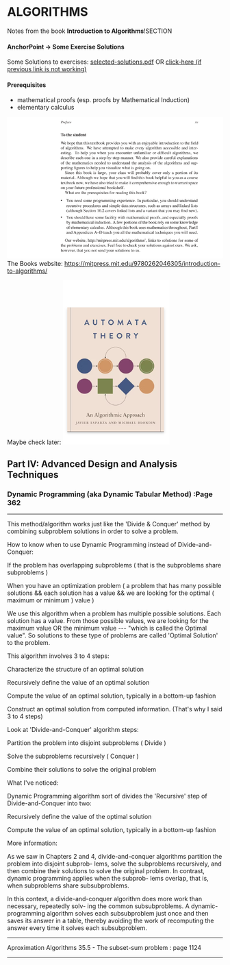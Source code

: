 # ALGORITHMS
Notes from the book **Introduction to Algorithms**!SECTION

#### AnchorPoint -> Some Exercise Solutions
Some Solutions to exercises: [selected-solutions.pdf](selected-solutions.pdf) OR <a href="selected-solutions.pdf" target="blank"> click-here (if previous link is not working)</a>

#### Prerequisites
- mathematical proofs (esp. proofs by Mathematical Induction)
- elementary calculus

![alt text](image.png)
The Books website: https://mitpress.mit.edu/9780262046305/introduction-to-algorithms/


Maybe check later:
![alt text](image-1.png)

## Part IV: Advanced Design and Analysis Techniques
### Dynamic Programming  (aka Dynamic Tabular Method) :Page 362 
---------------------------------------------------------------------------------------------------------------
 

This method/algorithm works just like the 'Divide & Conquer' method by combining subproblem solutions in order to solve a problem. 

 

How to know when to use Dynamic Programming instead of Divide-and-Conquer: 

If the problem has overlapping subproblems 
( that is the subproblems share subproblems ) 

When you have an optimization problem 
( a problem that has many possible solutions && each solution has a value && we are looking for the optimal ( maximum or minimum ) value ) 
 

We use this algorithm when a problem has multiple possible solutions. Each solution has a value. From those possible values, we are looking for the maximum value OR the minimum value --- "which is called the Optimal value". So solutions to these type of problems are called 'Optimal Solution' to the problem. 

 

This algorithm involves 3 to 4 steps: 

Characterize the structure of an optimal solution 

Recursively define the value of an optimal solution 

Compute the value of an optimal solution, typically in a bottom-up fashion 

Construct an optimal solution from computed information. 
(That's why I said 3 to 4 steps) 

 

Look at 'Divide-and-Conquer' algorithm steps: 

Partition the problem into disjoint subproblems ( Divide ) 

Solve the subproblems recursively ( Conquer ) 

Combine their solutions to solve the original problem 

 

What I've noticed: 

Dynamic Programming algorithm sort of divides the 'Recursive' step of Divide-and-Conquer into two: 

Recursively define the value of the optimal solution 

Compute the value of an optimal solution, typically in a bottom-up fashion 

 

More information: 

As we saw in Chapters 2 and 4, divide-and-conquer algorithms partition the problem into disjoint subprob- lems, solve the subproblems recursively, and then combine their solutions to solve the original problem. In contrast, dynamic programming applies when the subprob- lems overlap, that is, when subproblems share subsubproblems.  

 

In this context, a divide-and-conquer algorithm does more work than necessary, repeatedly solv- ing the common subsubproblems. A dynamic-programming algorithm solves each subsubproblem just once and then saves its answer in a table, thereby avoiding the work of recomputing the answer every time it solves each subsubproblem.  

 

-----------------------------------
Aproximation Algorithms 
35.5 - The subset-sum problem       : page 1124 

------------------------------